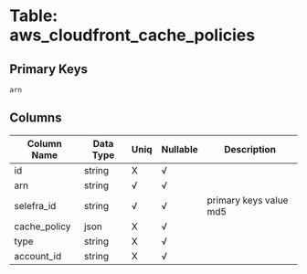 # Table: aws_cloudfront_cache_policies

## Primary Keys 

```
arn
```


## Columns 

|  Column Name   |  Data Type  | Uniq | Nullable | Description | 
|  ----  | ----  | ----  | ----  | ---- | 
| id | string | X | √ |  | 
| arn | string | √ | √ |  | 
| selefra_id | string | √ | √ | primary keys value md5 | 
| cache_policy | json | X | √ |  | 
| type | string | X | √ |  | 
| account_id | string | X | √ |  | 


